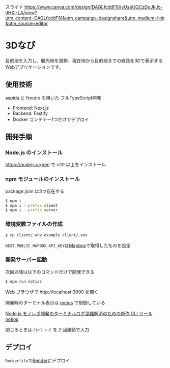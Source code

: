 スライド
https://www.canva.com/design/DAGLfcddF6I/yUseUQCzDoJkJc-dHXI-LA/view?utm_content=DAGLfcddF6I&utm_campaign=designshare&utm_medium=link&utm_source=editor

# 3Dなび

目的地を入力し、観光地を選択、現在地から目的地までの経路を3Dで表示するWebアプリケーションです。

## 使用技術

aspida と frourio を用いた フルTypeScript開発

- Frontend: Next.js
- Backend: Fastify
- Docker コンテナー1つだけでデプロイ

## 開発手順

### Node.js のインストール

https://nodejs.org/en で v20 以上をインストール

### npm モジュールのインストール

package.json は3つ存在する

```sh
$ npm i
$ npm i --prefix client
$ npm i --prefix server
```

### 環境変数ファイルの作成

```sh
$ cp client/.env.example client/.env
```

`NEXT_PUBLIC_MAPBOX_API_KEY`は[Mapbox](https://www.mapbox.com)で取得したものを設定

### 開発サーバー起動

次回以降は以下のコマンドだけで開発できる

```sh
$ npm run notios
```

Web ブラウザで http://localhost:3000 を開く

開発時のターミナル表示は [notios](https://github.com/frouriojs/notios) で制御している

[Node.js モノレポ開発のターミナルログ混雑解消のための新作 CLI ツール notios](https://zenn.dev/luma/articles/nodejs-new-cli-tool-notios)

閉じるときは `Ctrl + C` を 2 回連続で入力

## デプロイ

`Dockerfile`で[Render](https://render.com)にデプロイ
